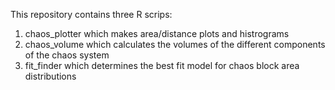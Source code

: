 This repository contains three R scrips: 
1) chaos_plotter which makes area/distance plots and histrograms
2) chaos_volume which calculates the volumes of the different components of the chaos system
3) fit_finder which determines the best fit model for chaos block area distributions

